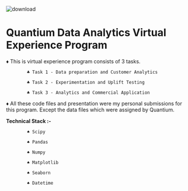 ![download](https://user-images.githubusercontent.com/27211670/182025849-09465e4c-7e4f-4d10-bdbf-427385815d20.png)


# Quantium Data Analytics Virtual Experience Program

♦ This is virtual experience program consists of 3 tasks.

			♣ Task 1 - Data preparation and Customer Analytics
			
			♣ Task 2 - Experimentation and Uplift Testing
			
			♣ Task 3 - Analytics and Commercial Application

♦ All these code files and presentation were my personal submissions for this program. Except the data files which were assigned by Quantium.


**Technical Stack :-**
			
			♠ Scipy
			
			♠ Pandas
			
			♠ Numpy
			
			♠ Matplotlib
			
			♠ Seaborn
			
			♠ Datetime
